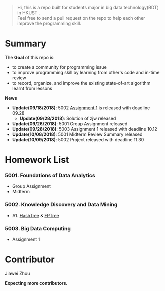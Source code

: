 >Hi, this is a repo built for students major in big data technology(BDT) in HKUST .  \
> Feel free to send a pull request on the repo to help each other improve the programming skill.

# Summary
The **Goal** of this repo is:
- to create a community for programming issue
- to improve programming skill by learning from other's code and  in-time review
- to record, organize, and improve the existing state-of-art algorithm learnt from lessons

**News**
- **Update(09/18/2018)**: 5002 [Assignment 1](https://github.com/sysu-zjw/Big-Data-Technology-Homework/blob/master/5002/A1/MSBD5002_Assignment_1.pdf) is released with deadline 09.28
    - **Update(09/28/2018)**: Solution of zjw released
- **Update(09/26/2018)**: 5001 Group Assignment released
- **Update(09/28/2018)**: 5003 Assignment 1 released with deadline 10.12
- **Update(10/08/2018)**: 5001 Midterm Review Summary released
- **Update(10/09/2018)**: 5002 Project released with deadline 11.30


# Homework List
### 5001. Foundations of Data Analytics
- Group Assignment
- Midterm

### 5002. Knowledge Discovery and Data Mining
- A1. [HashTree](https://github.com/sysu-zjw/Big-Data-Technology-Homework/tree/master/5002/A1/Q1) & [FPTree](https://github.com/sysu-zjw/Big-Data-Technology-Homework/tree/master/5002/A1/Q2)

### 5003. Big Data Computing
- Assignment 1 

# Contributor
Jiawei Zhou

**Expecting more contributors.**

